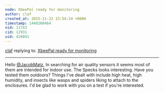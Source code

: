 ```yaml
---
node: XbeePal ready for monitoring
author: claf
created_at: 2015-11-22 13:54:24 +0000
timestamp: 1448200464
nid: 11743
cid: 12931
uid: 426041
---
```




[claf](../profile/claf) replying to: [XbeePal ready for monitoring](../notes/claf/04-05-2015/xbeepal-ready-for-monitoring)

----
Hello [@JacobMatz](/profile/JacobMatz), 
In searching for air quality sensors it seems most of them are intended for indoor use. The Specks looks interesting. Have you tested them outdoors? Things I've dealt with include high heat, high humidity, and insects like wasps and spiders liking to attach to the enclosures. I'd be glad to work with you on a test if you're interested.

